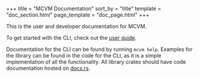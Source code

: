 +++
title = "MCVM Documentation"
sort_by = "title"
template = "doc_section.html"
page_template = "doc_page.html"
+++

This is the user and developer documentation for MCVM.

To get started with the CLI, check out the [user guide](guide/1_getting_started.md).

Documentation for the CLI can be found by running `mcvm help`. Examples for the library can be found in the code for the CLI, as it is a simple implementation of all the functionality. All library crates should have code documentation hosted on [docs.rs](https://docs.rs).
